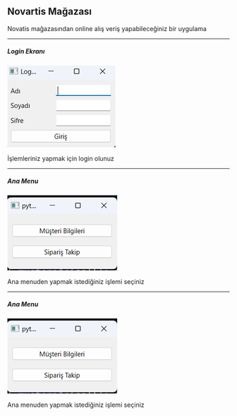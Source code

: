 <h2>Novartis Mağazası</h2>
<p>Novatis mağazasından online alış veriş yapabileceğiniz bir uygulama</p>
<hr>
<h5>Login Ekranı</h5>
<img src="./src/images/login.png">
<p>İşlemleriniz yapmak için login olunuz</p>
<hr>
<h5>Ana Menu</h5>
<img src="./src/images/anaMenu.png">
<p>Ana menuden yapmak istediğiniz işlemi seçiniz</p>
<hr>
<h5>Ana Menu</h5>
<img src="./src/images/anaMenu.png">
<p>Ana menuden yapmak istediğiniz işlemi seçiniz</p>